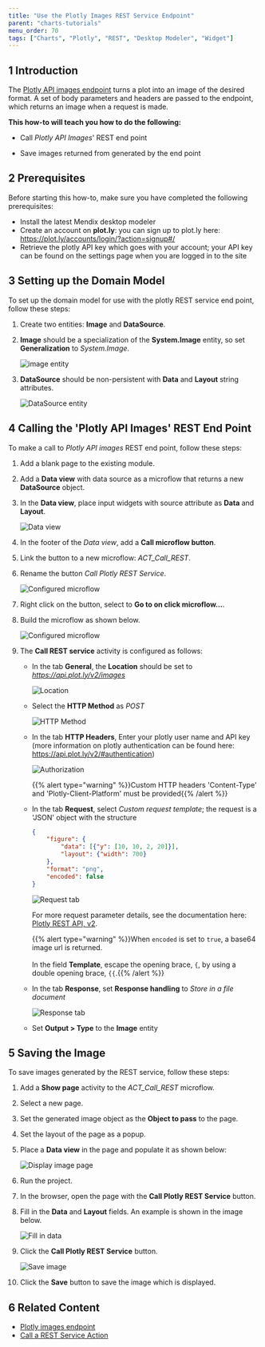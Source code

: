 ```yaml
---
title: "Use the Plotly Images REST Service Endpoint"
parent: "charts-tutorials"
menu_order: 70
tags: ["Charts", "Plotly", "REST", "Desktop Modeler", "Widget"]
---
```


## 1 Introduction

The [Plotly API images endpoint](https://api.plot.ly/v2/images) turns a plot into an image of the desired format. A set of body parameters and headers are passed to the endpoint, which returns an image when a request is made.

**This how-to will teach you how to do the following:**

* Call *Plotly API Images*' REST end point

* Save images returned from generated by the end point

## 2 Prerequisites

Before starting this how-to, make sure you have completed the following prerequisites:

* Install the latest Mendix desktop modeler
* Create an account on **plot.ly**: you can sign up to plot.ly here: https://plot.ly/accounts/login/?action=signup#/
* Retrieve the plotly API key which goes with your account; your API key can be found on the settings page when you are logged in to the site

## 3 Setting up the Domain Model

To set up the domain model for use with the plotly REST service end point, follow these steps:

1. Create two entities: **Image** and **DataSource**.

1. **Image** should be a specialization of the **System.Image** entity, so set **Generalization** to *System.Image*.

    ![image entity](attachments/charts/plotly-api/charts-call-rest-image-entity.png)
1. **DataSource** should be non-persistent with **Data** and **Layout** string attributes.

    ![DataSource entity](attachments/charts/plotly-api/charts-call-rest-data-source-entity.png)

## 4 Calling the 'Plotly API Images' REST End Point

To make a call to *Plotly API images* REST end point, follow these steps:

1. Add a blank page to the existing module.

1. Add a **Data view** with data source as a microflow that returns a new **DataSource** object.

1. In the **Data view**, place input widgets with source attribute as **Data** and **Layout**.

    ![Data view](attachments/charts/plotly-api/charts-call-rest-data-view.png)

1. In the footer of the *Data view*, add a **Call microflow button**.

1. Link the button to a new microflow: *ACT_Call_REST*.

1. Rename the button *Call Plotly REST Service*.

    ![Configured microflow](attachments/charts/plotly-api/charts-call-rest-button.png)

1. Right click on the button, select to **Go to on click microflow...**.

1. Build the microflow as shown below.

    ![Configured microflow](attachments/charts/plotly-api/charts-call-rest-microflow.png)

1. The **Call REST service** activity is configured as follows:

    * In the tab **General**, the **Location** should be set to *https://api.plot.ly/v2/images*

        ![Location](attachments/charts/plotly-api/charts-call-rest-location.png)  
    * Select the **HTTP Method** as *POST*

        ![HTTP Method](attachments/charts/plotly-api/charts-call-rest-method.png)

    * In the tab **HTTP Headers**, Enter your plotly user name and API key (more information on plotly authentication can be found here: https://api.plot.ly/v2/#authentication)

        ![Authorization](attachments/charts/plotly-api/charts-call-rest-authorization.png)

        {{% alert type="warning" %}}Custom HTTP headers 'Content-Type' and 'Plotly-Client-Platform' must be provided{{% /alert %}}

    * In the tab **Request**, select *Custom request template*; the request is a 'JSON' object with the structure

        ``` JSON
        {
            "figure": {
                "data": [{"y": [10, 10, 2, 20]}],
                "layout": {"width": 700}
            },
            "format": "png",
            "encoded": false
        }
        ```

        ![Request tab](attachments/charts/plotly-api/charts-call-rest-request.png)

        For more request parameter details, see the documentation here: [Plotly REST API, v2](https://api.plot.ly/v2/images#fields).

        {{% alert type="warning" %}}When `encoded` is set to `true`, a base64 image url is returned.<br /><br />In the field **Template**, escape the opening brace, `{`, by using a double opening brace, `{{`.{{% /alert %}}

    * In the tab **Response**, set **Response handling** to *Store in a file document*

        ![Response tab](attachments/charts/plotly-api/charts-call-rest-response.png)

    * Set **Output > Type** to the **Image** entity

## 5 Saving the Image

To save images generated by the REST service, follow these steps:

1. Add a **Show page** activity to the *ACT_Call_REST* microflow.

1. Select a new page.

1. Set the generated image object as the **Object to pass** to the page.

1. Set the layout of the page as a popup.

1. Place a **Data view** in the page and populate it as shown below:

    ![Display image page](attachments/charts/plotly-api/charts-call-rest-display-image.png)

1. Run the project.

1. In the browser, open the page with the **Call Plotly REST Service** button.

1. Fill in the **Data** and **Layout** fields. An example is shown in the image below.

    ![Fill in data](attachments/charts/plotly-api/charts-call-rest-fill-data.png)

1. Click the **Call Plotly REST Service** button.

    ![Save image](attachments/charts/plotly-api/charts-call-rest-image-save.png)
    
1. Click the **Save** button to save the image which is displayed.

## 6 Related Content

* [Plotly images endpoint](https://api.plot.ly/v2/images)
* [Call a REST Service Action](/refguide/call-rest-action)
